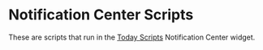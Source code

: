 Notification Center Scripts
===========================

These are scripts that run in the [Today Scripts](https://github.com/SamRothCA/Today-Scripts) Notification Center widget.

